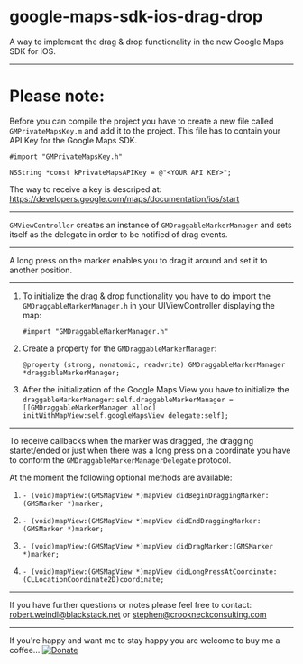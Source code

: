 google-maps-sdk-ios-drag-drop
=============================
A way to implement the drag &amp; drop functionality in the new Google Maps SDK for iOS.
***
Please note:
=============================
Before you can compile the project you have to create a new file called ```GMPrivateMapsKey.m``` and add it to the project. This file has to contain your API Key for the Google Maps SDK.
```
#import "GMPrivateMapsKey.h"

NSString *const kPrivateMapsAPIKey = @"<YOUR API KEY>";
```
  The way to receive a key is descriped at: https://developers.google.com/maps/documentation/ios/start

***

`GMViewController` creates an instance of `GMDraggableMarkerManager` and sets itself as the delegate in order to be notified of drag events.

***

A long press on the marker enables you to drag it around and set it to another position.

***

1. To initialize the drag & drop functionality you have to do import the `GMDraggableMarkerManager.h` in your UIViewController displaying the map:

	```#import "GMDraggableMarkerManager.h"```
2.	Create a property for the `GMDraggableMarkerManager`:

	```@property (strong, nonatomic, readwrite) GMDraggableMarkerManager *draggableMarkerManager;```


3. After the initialization of the Google Maps View you have to initialize the `draggableMarkerManager`:
	    `self.draggableMarkerManager = [[GMDraggableMarkerManager alloc] initWithMapView:self.googleMapsView delegate:self];`

***

To receive callbacks when the marker was dragged, the dragging startet/ended or just when there was a long press on a coordinate you have to conform the `GMDraggableMarkerManagerDelegate` protocol.

At the moment the following optional methods are available:

1.	`- (void)mapView:(GMSMapView *)mapView didBeginDraggingMarker:(GMSMarker *)marker;`


2.	`- (void)mapView:(GMSMapView *)mapView didEndDraggingMarker:(GMSMarker *)marker;`

3.	`- (void)mapView:(GMSMapView *)mapView didDragMarker:(GMSMarker *)marker;`

4.	`- (void)mapView:(GMSMapView *)mapView didLongPressAtCoordinate:(CLLocationCoordinate2D)coordinate;`


***

If you have further questions or notes please feel free to contact:<br/>
robert.weindl@blackstack.net or stephen@crookneckconsulting.com

***

If you're happy and want me to stay happy you are welcome to buy me a coffee…
[![Donate](http://dribbble.s3.amazonaws.com/users/1390/screenshots/114752/shot_1297673467.png)](https://www.paypal.com/cgi-bin/webscr?cmd=_s-xclick&hosted_button_id=CJJTQQQGG2CJQ)